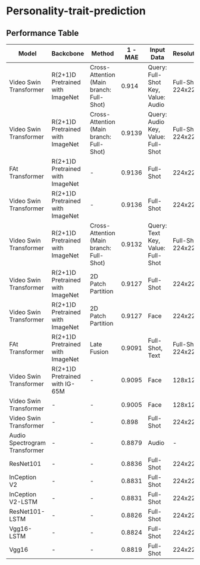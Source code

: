 # Personality-trait-prediction

## Performance Table

|Model                        |Backcbone                       |Method                                  |1 - MAE|Input Data                       |Resolution         |Frame|
|-----------------------------|--------------------------------|----------------------------------------|-------|---------------------------------|-------------------|-----|
|Video Swin Transformer       |R(2+1)D Pretrained with ImageNet|Cross-Attention (Main branch: Full-Shot)|0.914  |Query: Full-Shot Key, Value: Audio|Full-Shot : 224x224|15   |
|Video Swin Transformer       |R(2+1)D Pretrained with ImageNet|Cross-Attention (Main branch: Full-Shot)|0.9139 |Query: Audio Key, Value: Full-Shot|Full-Shot : 224x224|15   |
|FAt Transformer              |R(2+1)D Pretrained with ImageNet|-                                       |0.9136 |Full-Shot                        |224x224            |15   |
|Video Swin Transformer       |R(2+1)D Pretrained with ImageNet|-                                       |0.9136 |Full-Shot                        |224x224            |15   |
|Video Swin Transformer       |R(2+1)D Pretrained with ImageNet|Cross-Attention (Main branch: Full-Shot)|0.9132 |Query: Text Key, Value: Full-Shot |Full-Shot : 224x224|15   |
|Video Swin Transformer       |R(2+1)D Pretrained with ImageNet|2D Patch Partition                      |0.9127 |Full-Shot                        |224x224            |15   |
|Video Swin Transformer       |R(2+1)D Pretrained with ImageNet|2D Patch Partition                      |0.9127 |Face                             |224x224            |15   |
|FAt Transformer              |R(2+1)D Pretrained with ImageNet|Late Fusion                             |0.9091 |Full-Shot, Text                  |Full-Shot : 224x224|15   |
|Video Swin Transformer       |R(2+1)D Pretrained with IG-65M  |-                                       |0.9095 |Face                             |128x128            |15   |
|Video Swin Transformer       |-                               |-                                       |0.9005 |Face                             |128x128            |15   |
|Video Swin Transformer       |-                               |-                                       |0.898  |Full-Shot                        |224x224            |15   |
|Audio Spectrogram Transformer|-                               |-                                       |0.8879 |Audio                            |-                  |-    |
|ResNet101                    |-                               |-                                       |0.8836 |Full-Shot                        |224x224            |15   |
|InCeption V2                 |-                               |-                                       |0.8831 |Full-Shot                        |224x224            |15   |
|InCeption V2-LSTM            |-                               |-                                       |0.8831 |Full-Shot                        |224x224            |15   |
|ResNet101-LSTM               |-                               |-                                       |0.8826 |Full-Shot                        |224x224            |15   |
|Vgg16-LSTM                   |-                               |-                                       |0.8824 |Full-Shot                        |224x224            |15   |
|Vgg16                        |-                               |-                                       |0.8819 |Full-Shot                        |224x224            |15   |
